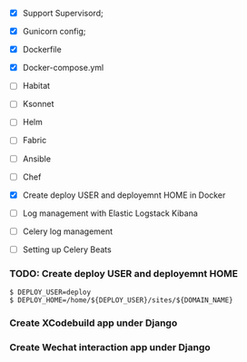 
 - [x] Support Supervisord;
 - [x] Gunicorn config;
 - [x] Dockerfile
 - [x] Docker-compose.yml
 - [ ] Habitat
 - [ ] Ksonnet
 - [ ] Helm
 - [ ] Fabric
 - [ ] Ansible
 - [ ] Chef

 - [x] Create deploy USER and deployemnt HOME in Docker
 - [ ] Log management with Elastic Logstack Kibana
 - [ ] Celery log management
 - [ ] Setting up Celery Beats


### TODO: Create deploy USER and deployemnt HOME
```
$ DEPLOY_USER=deploy
$ DEPLOY_HOME=/home/${DEPLOY_USER}/sites/${DOMAIN_NAME}
```

### Create XCodebuild app under Django

### Create Wechat interaction app under Django